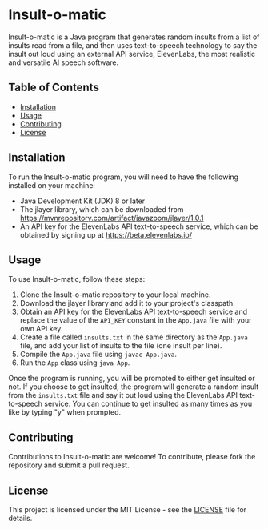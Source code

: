 # Insult-o-matic

Insult-o-matic is a Java program that generates random insults from a list of insults read from a file, and then uses text-to-speech technology to say the insult out loud using an external API service, ElevenLabs, the most realistic and versatile AI speech software.

## Table of Contents

- [Installation](#installation)
- [Usage](#usage)
- [Contributing](#contributing)
- [License](#license)

## Installation

To run the Insult-o-matic program, you will need to have the following installed on your machine:

- Java Development Kit (JDK) 8 or later
- The jlayer library, which can be downloaded from https://mvnrepository.com/artifact/javazoom/jlayer/1.0.1
- An API key for the ElevenLabs API text-to-speech service, which can be obtained by signing up at https://beta.elevenlabs.io/

## Usage

To use Insult-o-matic, follow these steps:

1. Clone the Insult-o-matic repository to your local machine.
2. Download the jlayer library and add it to your project's classpath.
3. Obtain an API key for the ElevenLabs API text-to-speech service and replace the value of the `API_KEY` constant in the `App.java` file with your own API key.
4. Create a file called `insults.txt` in the same directory as the `App.java` file, and add your list of insults to the file (one insult per line).
5. Compile the `App.java` file using `javac App.java`.
6. Run the `App` class using `java App`.

Once the program is running, you will be prompted to either get insulted or not. If you choose to get insulted, the program will generate a random insult from the `insults.txt` file and say it out loud using the ElevenLabs API text-to-speech service. You can continue to get insulted as many times as you like by typing "y" when prompted.

## Contributing

Contributions to Insult-o-matic are welcome! To contribute, please fork the repository and submit a pull request.

## License

This project is licensed under the MIT License - see the [LICENSE](LICENSE) file for details.
